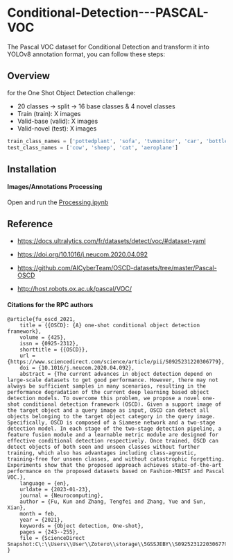 # Conditional-Detection---PASCAL-VOC
The Pascal VOC dataset for Conditional Detection and transform it into YOLOv8 annotation format, you can follow these steps:

## Overview
for the One Shot Object Detection challenge:
* 20 classes -> split -> 16 base classes & 4 novel classes
* Train (train): X images
* Valid-base (valid): X images
* Valid-novel (test): X images

```python
train_class_names = ['pottedplant', 'sofa', 'tvmonitor', 'car', 'bottle', 'boat', 'chair', 'person', 'bus', 'train', 'horse', 'bicycle', 'dog', 'bird', 'motorbike', 'diningtable']
test_class_names = ['cow', 'sheep', 'cat', 'aeroplane']
```


## Installation

#### Images/Annotations Processing 
Open and run the [Processing.ipynb](Processing.ipynb)

## Reference

* https://docs.ultralytics.com/fr/datasets/detect/voc/#dataset-yaml

* https://doi.org/10.1016/j.neucom.2020.04.092

* https://github.com/AICyberTeam/OSCD-datasets/tree/master/Pascal-OSCD

* http://host.robots.ox.ac.uk/pascal/VOC/ 

#### Citations for the RPC authors

```
@article{fu_oscd_2021,
	title = {{OSCD}: {A} one-shot conditional object detection framework},
	volume = {425},
	issn = {0925-2312},
	shorttitle = {{OSCD}},
	url = {https://www.sciencedirect.com/science/article/pii/S0925231220306779},
	doi = {10.1016/j.neucom.2020.04.092},
	abstract = {The current advances in object detection depend on large-scale datasets to get good performance. However, there may not always be sufficient samples in many scenarios, resulting in the performance degradation of the current deep learning based object detection models. To overcome this problem, we propose a novel one-shot conditional detection framework (OSCD). Given a support image of the target object and a query image as input, OSCD can detect all objects belonging to the target object category in the query image. Specifically, OSCD is composed of a Siamese network and a two-stage detection model. In each stage of the two-stage detection pipeline, a feature fusion module and a learnable metric module are designed for effective conditional detection respectively. Once trained, OSCD can detect objects of both seen and unseen classes without further training, which also has advantages including class-agnostic, training-free for unseen classes, and without catastrophic forgetting. Experiments show that the proposed approach achieves state-of-the-art performance on the proposed datasets based on Fashion-MNIST and Pascal VOC.},
	language = {en},
	urldate = {2023-01-23},
	journal = {Neurocomputing},
	author = {Fu, Kun and Zhang, Tengfei and Zhang, Yue and Sun, Xian},
	month = feb,
	year = {2021},
	keywords = {Object detection, One-shot},
	pages = {243--255},
	file = {ScienceDirect Snapshot:C\:\\Users\\User\\Zotero\\storage\\5GSSJEBY\\S0925231220306779.html:text/html},
}

```